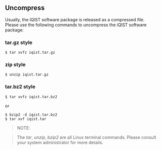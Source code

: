 ## Uncompress

Usually, the iQIST software package is released as a compressed file. Please use the following commands to uncompress the iQIST software package:

### tar.gz style

```
$ tar xvfz iqist.tar.gz
```

### zip style

```
$ unzip iqist.tar.gz
```

### tar.bz2 style

```
$ tar xvfz iqist.tar.bz2
```

or

```
$ bzip2 -d iqist.tar.bz2
$ tar xvf iqist.tar
```

> NOTE:

> The *tar*, *unzip*, *bzip2* are all Linux terminal commands. Please consult your system administrator for more details.